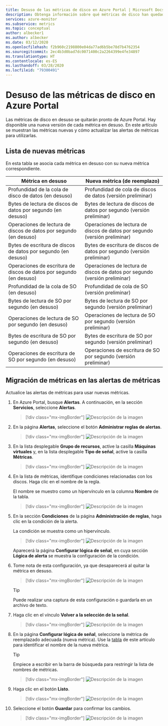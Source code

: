 ```yaml
---
title: Desuso de las métricas de disco en Azure Portal | Microsoft Docs
description: Obtenga información sobre qué métricas de disco han quedado en desuso y cómo actualizar las alertas de métricas para usar nuevas métricas.
services: azure-monitor
ms.subservice: metrics
ms.topic: conceptual
author: albecker1
ms.author: albecker
ms.date: 03/12/2020
ms.openlocfilehash: f2b960c2198800e04da77ad6b5be78d7b4762354
ms.sourcegitcommit: 2ec4b3d0bad7dc0071400c2a2264399e4fe34897
ms.translationtype: HT
ms.contentlocale: es-ES
ms.lasthandoff: 03/28/2020
ms.locfileid: "79300491"
---
```

# <a name="disk-metrics-deprecation-in-the-azure-portal"></a>Desuso de las métricas de disco en Azure Portal

Las métricas de disco en desuso se quitarán pronto de Azure Portal. Hay disponible una nueva versión de cada métrica en desuso. En este artículo se muestran las métricas nuevas y cómo actualizar las alertas de métricas para utilizarlas.

## <a name="list-of-new-metrics"></a>Lista de nuevas métricas

En esta tabla se asocia cada métrica en desuso con su nueva métrica correspondiente. 

|Métrica en desuso|Nueva métrica (de reemplazo)|
|----|----|
|Profundidad de la cola de disco de datos (en desuso)|Profundidad de cola de discos de datos (versión preliminar)|
|Bytes de lectura de discos de datos por segundo (en desuso)|Bytes de lectura de discos de datos por segundo (versión preliminar)|
|Operaciones de lectura de discos de datos por segundo (en desuso)|Operaciones de lectura de discos de datos por segundo (versión preliminar)|
|Bytes de escritura de discos de datos por segundo (en desuso)|Bytes de escritura de discos de datos por segundo (versión preliminar)|
|Operaciones de escritura de discos de datos por segundo (en desuso)|Operaciones de lectura de discos de datos por segundo (versión preliminar)|
|Profundidad de la cola de SO (en desuso)|Profundidad de cola de SO (versión preliminar)|
|Bytes de lectura de SO por segundo (en desuso)|Bytes de lectura de SO por segundo (versión preliminar)|
|Operaciones de lectura de SO por segundo (en desuso)|Operaciones de lectura de SO por segundo (versión preliminar)|
|Bytes de escritura de SO por segundo (en desuso)|Bytes de escritura de SO por segundo (versión preliminar)|
|Operaciones de escritura de SO por segundo (en desuso)|Operaciones de escritura de SO por segundo (versión preliminar)|

<a id="update-metrics" />

## <a name="migrate-metrics-in-your-metric-alerts"></a>Migración de métricas en las alertas de métricas

Actualice las alertas de métricas para usar nuevas métricas.

1. En Azure Portal, busque **Alertas**. A continuación, en la sección **Servicios**, seleccione **Alertas**.

   > [!div class="mx-imgBorder"]
   > ![Descripción de la imagen](./media/portal-disk-metrics-deprecation/alert-service-azure-portal.png)

2. En la página **Alertas**, seleccione el botón **Administrar reglas de alertas**. 

   > [!div class="mx-imgBorder"]
   > ![Descripción de la imagen](./media/portal-disk-metrics-deprecation/manage-alert-rules-button.png)

3. En la lista desplegable **Grupo de recursos**, active la casilla **Máquinas virtuales** y, en la lista desplegable **Tipo de señal**, active la casilla **Métricas**. 

   > [!div class="mx-imgBorder"]
   > ![Descripción de la imagen](./media/portal-disk-metrics-deprecation/filter-alerts.png)

4. En la lista de métricas, identifique condiciones relacionadas con los discos. Haga clic en el nombre de la regla. 

   El nombre se muestro como un hipervínculo en la columna **Nombre** de la tabla.

   > [!div class="mx-imgBorder"]
   > ![Descripción de la imagen](./media/portal-disk-metrics-deprecation/find-disk-conditions.png)

5. En la sección **Condiciones** de la página **Administración de reglas**, haga clic en la condición de la alerta. 

   La condición se muestra como un hipervínculo.  

   > [!div class="mx-imgBorder"]
   > ![Descripción de la imagen](./media/portal-disk-metrics-deprecation/adjust-condition.png)

   Aparecerá la página **Configurar lógica de señal**, en cuya sección **Lógica de alerta** se muestra la configuración de la condición.

6. Tome nota de esta configuración, ya que desaparecerá al quitar la métrica en desuso.

   > [!div class="mx-imgBorder"]
   > ![Descripción de la imagen](./media/portal-disk-metrics-deprecation/condition-rules.png)

   > [!TIP] 
   > Puede realizar una captura de esta configuración o guardarla en un archivo de texto. 

7. Haga clic en el vínculo **Volver a la selección de la señal**.

   > [!div class="mx-imgBorder"]
   > ![Descripción de la imagen](./media/portal-disk-metrics-deprecation/back-to-signal-selection.png)

8. En la página **Configurar lógica de señal**, seleccione la métrica de reemplazado adecuada (nueva métrica). Use la [tabla](#update-metrics) de este artículo para identificar el nombre de la nueva métrica.

   > [!TIP] 
   > Empiece a escribir en la barra de búsqueda para restringir la lista de nombres de métricas. 

   > [!div class="mx-imgBorder"]
   > ![Descripción de la imagen](./media/portal-disk-metrics-deprecation/choose-new-metric.png)

9. Haga clic en el botón **Listo**. 

   > [!div class="mx-imgBorder"]
   > ![Descripción de la imagen](./media/portal-disk-metrics-deprecation/set-new-metric.png)

10. Seleccione el botón **Guardar** para confirmar los cambios. 

    > [!div class="mx-imgBorder"]
    > ![Descripción de la imagen](./media/portal-disk-metrics-deprecation/save-new-metric.png)







